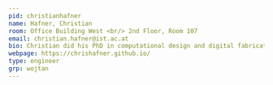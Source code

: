 ```yaml
---
pid: christianhafner
name: Hafner, Christian
room: Office Building West <br/> 2nd Floor, Room 107
email: christian.hafner@ist.ac.at
bio: Christian did his PhD in computational design and digital fabrication under the supervision of Bernd Bickel's group at ISTA. In his research, he tries to find out how the physical limits of mechanical systems can be described geometrically. He is now the research software engineer in Chris Wojtan's group.
webpage: https://chrishafner.github.io/
type: engineer
grp: wojtan
---
```

